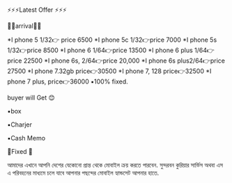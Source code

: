 ⚡⚡⚡Latest Offer ⚡⚡⚡

🌟🌟arrival🌟🌟 

*I phone 5  	1/32👉 price 6500
*I phone 5c 	1/32👉price 7000
*I phone 5s 	1/32👉price 8500
*I phone 6  	1/64👉price  13500
*I phone 6 plus 1/64👉price 22500
*I phone 6s,	2/64👉price 20,000
*I phone 6s plus2/64👉price 27500
*I phone 7.32gb price👉30500
*I phone 7, 128 price👉32500
*I phone 7 plus, price👉36000
▪️100% fixed. 

buyer will Get 😊

▪️box

▪️Charjer

▪️Cash Memo 


🌟Fixed 🌟

আমাদের এখানে আপনি দেশের যেকোনো প্রান্ত থেকে মোবাইল ক্রয় করতে পারবেন. সুন্দরবন কুরিয়ার সার্ভিস অথবা এস এ পরিবহনের মাধ্যমে  চলে যাবে আপনার পছন্দের মোবাইল হ্যান্ডসেট আপনার হাতে.
